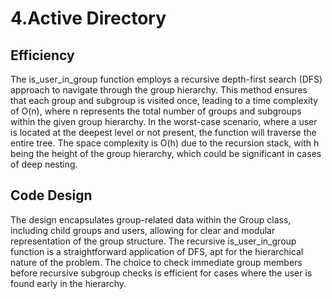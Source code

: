 # 4.Active Directory

## Efficiency
The is_user_in_group function employs a recursive depth-first search (DFS) approach to navigate through the group hierarchy. This method ensures that each group and subgroup is visited once, leading to a time complexity of O(n), where n represents the total number of groups and subgroups within the given group hierarchy. In the worst-case scenario, where a user is located at the deepest level or not present, the function will traverse the entire tree. The space complexity is O(h) due to the recursion stack, with h being the height of the group hierarchy, which could be significant in cases of deep nesting.


## Code Design
The design encapsulates group-related data within the Group class, including child groups and users, allowing for clear and modular representation of the group structure. The recursive is_user_in_group function is a straightforward application of DFS, apt for the hierarchical nature of the problem. The choice to check immediate group members before recursive subgroup checks is efficient for cases where the user is found early in the hierarchy.